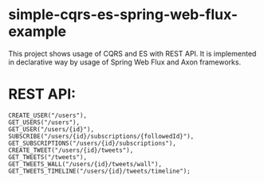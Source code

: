 # simple-cqrs-es-spring-web-flux-example
This project shows usage of CQRS and ES with REST API. It is implemented in declarative way by usage of Spring Web Flux and Axon frameworks. 

# REST API:
    CREATE_USER("/users"),
    GET_USERS("/users"),
    GET_USER("/users/{id}"),
    SUBSCRIBE("/users/{id}/subscriptions/{followedId}"),
    GET_SUBSCRIPTIONS("/users/{id}/subscriptions"),
    CREATE_TWEET("/users/{id}/tweets"),
    GET_TWEETS("/tweets"),
    GET_TWEETS_WALL("/users/{id}/tweets/wall"),
    GET_TWEETS_TIMELINE("/users/{id}/tweets/timeline");
